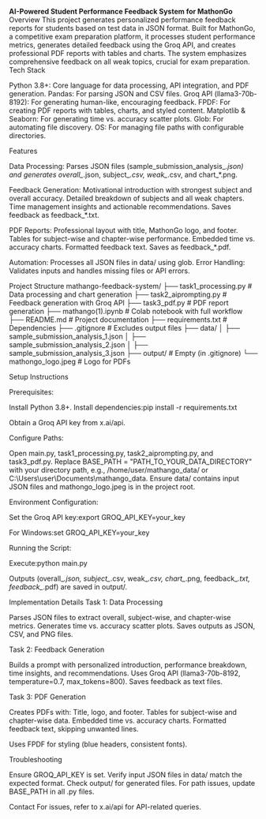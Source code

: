 **AI-Powered Student Performance Feedback System for MathonGo**
Overview
  This project generates personalized performance feedback reports for  students based on test data in JSON format. Built for MathonGo, a competitive exam  preparation platform, it processes student performance metrics, generates detailed feedback using the Groq API, and creates professional PDF reports with tables and charts. The system emphasizes comprehensive feedback on all weak topics, crucial for exam preparation.
Tech Stack

Python 3.8+: Core language for data processing, API integration, and PDF generation.
Pandas: For parsing JSON and CSV files.
Groq API (llama3-70b-8192): For generating human-like, encouraging feedback.
FPDF: For creating PDF reports with tables, charts, and styled content.
Matplotlib & Seaborn: For generating time vs. accuracy scatter plots.
Glob: For automating file discovery.
OS: For managing file paths with configurable directories.

Features

Data Processing: Parses JSON files (sample_submission_analysis_*.json) and generates overall_*.json, subject_*.csv, weak_*.csv, and chart_*.png.

Feedback Generation:
Motivational introduction with strongest subject and overall accuracy.
Detailed breakdown of subjects and all weak chapters.
Time management insights and actionable recommendations.
Saves feedback as feedback_*.txt.


PDF Reports:
Professional layout with title, MathonGo logo, and footer.
Tables for subject-wise and chapter-wise performance.
Embedded time vs. accuracy charts.
Formatted feedback text.
Saves as feedback_*.pdf.


Automation: Processes all JSON files in data/ using glob.
Error Handling: Validates inputs and handles missing files or API errors.

Project Structure
mathango-feedback-system/
├── task1_processing.py # Data processing and chart generation
├── task2_aiprompting.py    # Feedback generation with Groq API
├── task3_pdf.py         # PDF report generation
├── mathango(1).ipynb  # Colab notebook with full workflow
├── README.md               # Project documentation
├── requirements.txt         # Dependencies
├── .gitignore              # Excludes output files
├── data/
│   ├── sample_submission_analysis_1.json
│   ├── sample_submission_analysis_2.json
│   ├── sample_submission_analysis_3.json
├── output/                 # Empty (in .gitignore)
└── mathongo_logo.jpeg      # Logo for PDFs

Setup Instructions

Prerequisites:

Install Python 3.8+.
Install dependencies:pip install -r requirements.txt


Obtain a Groq API key from x.ai/api.


Configure Paths:

Open main.py, task1_processing.py, task2_aiprompting.py, and task3_pdf.py.
Replace BASE_PATH = "PATH_TO_YOUR_DATA_DIRECTORY" with your directory path, e.g., /home/user/mathango_data/ or C:\Users\user\Documents\mathango_data\.
Ensure data/ contains input JSON files and mathongo_logo.jpeg is in the project root.


Environment Configuration:

Set the Groq API key:export GROQ_API_KEY=your_key


For Windows:set GROQ_API_KEY=your_key


Running the Script:

Execute:python main.py


Outputs (overall_*.json, subject_*.csv, weak_*.csv, chart_*.png, feedback_*.txt, feedback_*.pdf) are saved in output/.



Implementation Details
Task 1: Data Processing

Parses JSON files to extract overall, subject-wise, and chapter-wise metrics.
Generates time vs. accuracy scatter plots.
Saves outputs as JSON, CSV, and PNG files.

Task 2: Feedback Generation

Builds a prompt with personalized introduction, performance breakdown, time insights, and recommendations.
Uses Groq API (llama3-70b-8192, temperature=0.7, max_tokens=800).
Saves feedback as text files.

Task 3: PDF Generation

Creates PDFs with:
Title, logo, and footer.
Tables for subject-wise and chapter-wise data.
Embedded time vs. accuracy charts.
Formatted feedback text, skipping unwanted lines.


Uses FPDF for styling (blue headers, consistent fonts).


Troubleshooting

Ensure GROQ_API_KEY is set.
Verify input JSON files in data/ match the expected format.
Check output/ for generated files.
For path issues, update BASE_PATH in all .py files.

Contact
  For issues, refer to x.ai/api for API-related queries.

